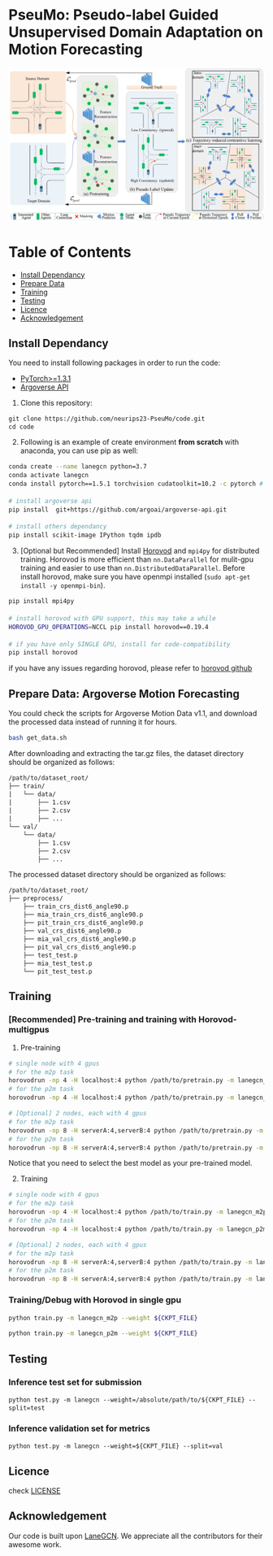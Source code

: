 # PseuMo: Pseudo-label Guided Unsupervised Domain Adaptation on Motion Forecasting


![img](misc/img.png)


Table of Contents
=================
  * [Install Dependancy](#install-dependancy)
  * [Prepare Data](#prepare-data-argoverse-motion-forecasting)
  * [Training](#training)
  * [Testing](#testing)
  * [Licence](#licence)
  * [Acknowledgement](#Acknowledgement)



## Install Dependancy
You need to install following packages in order to run the code:
- [PyTorch>=1.3.1](https://pytorch.org/)
- [Argoverse API](https://github.com/argoai/argoverse-api#installation)

1. Clone this repository:
```
git clone https://github.com/neurips23-PseuMo/code.git
cd code
```

2. Following is an example of create environment **from scratch** with anaconda, you can use pip as well:
```sh
conda create --name lanegcn python=3.7
conda activate lanegcn
conda install pytorch==1.5.1 torchvision cudatoolkit=10.2 -c pytorch # pytorch=1.5.1 when the code is release

# install argoverse api
pip install  git+https://github.com/argoai/argoverse-api.git

# install others dependancy
pip install scikit-image IPython tqdm ipdb
```

3. \[Optional but Recommended\] Install [Horovod](https://github.com/horovod/horovod#install) and `mpi4py` for distributed training. Horovod is more efficient than `nn.DataParallel` for mulit-gpu training and easier to use than `nn.DistributedDataParallel`. Before install horovod, make sure you have openmpi installed (`sudo apt-get install -y openmpi-bin`).
```sh
pip install mpi4py

# install horovod with GPU support, this may take a while
HOROVOD_GPU_OPERATIONS=NCCL pip install horovod==0.19.4

# if you have only SINGLE GPU, install for code-compatibility
pip install horovod
```
if you have any issues regarding horovod, please refer to [horovod github](https://github.com/horovod/horovod)

## Prepare Data: Argoverse Motion Forecasting
You could check the scripts for Argoverse Motion Data v1.1, and download the processed data instead of running it for hours.
```sh
bash get_data.sh
```
After downloading and extracting the tar.gz files, the dataset directory should be organized as follows:
```
/path/to/dataset_root/
├── train/
|   └── data/
|       ├── 1.csv
|       ├── 2.csv
|       ├── ...
└── val/
    └── data/
        ├── 1.csv
        ├── 2.csv
        ├── ...
```
The processed dataset directory should be organized as follows:
```
/path/to/dataset_root/
├── preprocess/
    ├── train_crs_dist6_angle90.p
    ├── mia_train_crs_dist6_angle90.p
    ├── pit_train_crs_dist6_angle90.p
    ├── val_crs_dist6_angle90.p
    ├── mia_val_crs_dist6_angle90.p
    ├── pit_val_crs_dist6_angle90.p
    ├── test_test.p
    ├── mia_test_test.p
    └── pit_test_test.p
```

## Training


### [Recommended] Pre-training and training with Horovod-multigpus

1. Pre-training
```sh
# single node with 4 gpus
# for the m2p task
horovodrun -np 4 -H localhost:4 python /path/to/pretrain.py -m lanegcn_m2p_pre
# for the p2m task
horovodrun -np 4 -H localhost:4 python /path/to/pretrain.py -m lanegcn_p2m_pre
``` 
```sh
# [Optional] 2 nodes, each with 4 gpus
# for the m2p task
horovodrun -np 8 -H serverA:4,serverB:4 python /path/to/pretrain.py -m lanegcn_m2p_pre
# for the p2m task
horovodrun -np 8 -H serverA:4,serverB:4 python /path/to/pretrain.py -m lanegcn_p2m_pre
``` 
Notice that you need to select the best model as your pre-trained model.


2. Training
```sh
# single node with 4 gpus
# for the m2p task
horovodrun -np 4 -H localhost:4 python /path/to/train.py -m lanegcn_m2p --weight ${CKPT_FILE}
# for the p2m task
horovodrun -np 4 -H localhost:4 python /path/to/train.py -m lanegcn_p2m --weight ${CKPT_FILE}
``` 
```sh
# [Optional] 2 nodes, each with 4 gpus
# for the m2p task
horovodrun -np 8 -H serverA:4,serverB:4 python /path/to/train.py -m lanegcn_m2p --weight ${CKPT_FILE}
# for the p2m task
horovodrun -np 8 -H serverA:4,serverB:4 python /path/to/train.py -m lanegcn_p2m --weight ${CKPT_FILE}
``` 

### Training/Debug with Horovod in single gpu 
```sh
python train.py -m lanegcn_m2p --weight ${CKPT_FILE}
```
```sh
python train.py -m lanegcn_p2m --weight ${CKPT_FILE}
```


## Testing
### Inference test set for submission
```
python test.py -m lanegcn --weight=/absolute/path/to/${CKPT_FILE} --split=test
```
### Inference validation set for metrics
```
python test.py -m lanegcn --weight=${CKPT_FILE} --split=val
```



## Licence
check [LICENSE](LICENSE)

## Acknowledgement

Our code is  built upon [LaneGCN](https://github.com/uber-research/LaneGCN). 
We appreciate all the contributors for their awesome work.